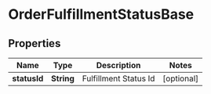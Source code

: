 
# OrderFulfillmentStatusBase

## Properties
Name | Type | Description | Notes
------------ | ------------- | ------------- | -------------
**statusId** | **String** | Fulfillment Status Id |  [optional]



